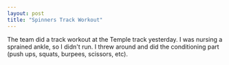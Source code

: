 ```yaml
---
layout: post
title: "Spinners Track Workout"
---
```


The team did a track workout at the Temple track yesterday. I was nursing a sprained ankle, so I didn't run. I threw around and did the conditioning part (push ups, squats, burpees, scissors, etc).
